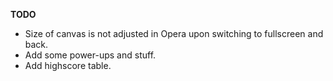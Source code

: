 **TODO**
- Size of canvas is not adjusted in Opera upon switching to fullscreen and back.
- Add some power-ups and stuff.
- Add highscore table.